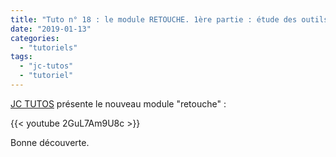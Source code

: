 ```yaml
---
title: "Tuto n° 18 : le module RETOUCHE. 1ère partie : étude des outils de retouche"
date: "2019-01-13"
categories: 
  - "tutoriels"
tags: 
  - "jc-tutos"
  - "tutoriel"
---
```


[JC TUTOS](https://www.youtube.com/channel/UChkmJoz4r375C6F2eym99YQ) présente le nouveau module "retouche" : 

{{< youtube 2GuL7Am9U8c >}}

Bonne découverte.

